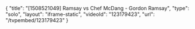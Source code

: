 {
    "title": "[1508521049] Ramsay vs Chef McDang - Gordon Ramsay",
    "type": "solo",
    "layout": "iframe-static",
    "videoId": "123179423",
    "url": "\/tvpembed\/123179423"
}